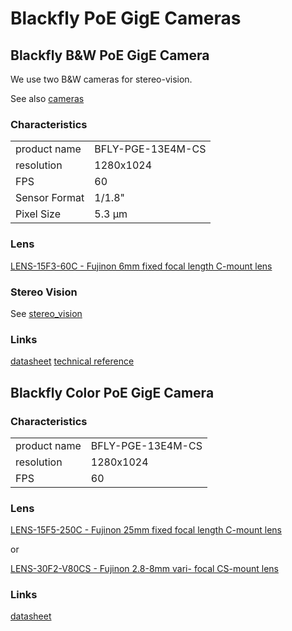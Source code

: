 # Blackfly PoE GigE Cameras

## Blackfly **B&W** PoE GigE Camera

We use two B&W cameras for stereo-vision.

See also [cameras](cameras.md)

### Characteristics
|||
|---|---|
|product name | BFLY-PGE-13E4M-CS|
|resolution| 1280x1024|
|FPS| 60|
|Sensor Format| 1/1.8"|
|Pixel Size| 5.3 µm|

### Lens

[LENS-15F3-60C - Fujinon 6mm fixed focal length C-mount lens](http://www.ptgrey.com/6mm-12-c-mount)

### Stereo Vision

See [stereo_vision](stereo_vision.md)

### Links

[datasheet](http://blackfly.ptgrey.com/_PGR_Uploads/PGRNA/files/Blackfly-datasheet.pdf)
[technical reference](https://www.ptgrey.com/support/downloads/10113/)


## Blackfly **Color** PoE GigE Camera

### Characteristics
|||
|---|---|
|product name | BFLY-PGE-13E4M-CS|
|resolution| 1280x1024|
|FPS| 60|

### Lens

[LENS-15F5-250C - Fujinon 25mm fixed focal length C-mount lens](http://www.ptgrey.com/fujinon-hf25ha-1b-lens-3)

or

[LENS-30F2-V80CS -  Fujinon 2.8-8mm vari- focal CS-mount lens](http://www.ptgrey.com/fujinon-yv28x28sa-2-hd-vari-focal-lens-3)

### Links

[datasheet](http://blackfly.ptgrey.com/_PGR_Uploads/PGRNA/files/Blackfly-datasheet.pdf)
